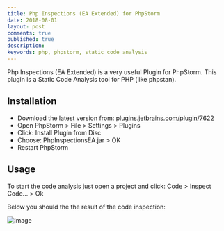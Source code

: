 ```yaml
---
title: Php Inspections (EA Extended) for PhpStorm
date: 2018-08-01
layout: post
comments: true
published: true
description: 
keywords: php, phpstorm, static code analysis
---
```


Php Inspections (EA Extended) is a very useful Plugin for PhpStorm. 
This plugin is a Static Code Analysis tool for PHP (like phpstan).

## Installation

* Download the latest version from: [plugins.jetbrains.com/plugin/7622](https://plugins.jetbrains.com/plugin/7622-php-inspections-ea-extended-)
* Open PhpStorm > File > Settings > Plugins
* Click: Install Plugin from Disc
* Choose: PhpInspectionsEA.jar > OK
* Restart PhpStorm

## Usage

To start the code analysis just open a project and click: Code > Inspect Code... > Ok

Below you should the the result of the code inspection:

![image](https://user-images.githubusercontent.com/781074/43529677-1bae26fc-95ac-11e8-8b43-31fe1081d5f8.png)

